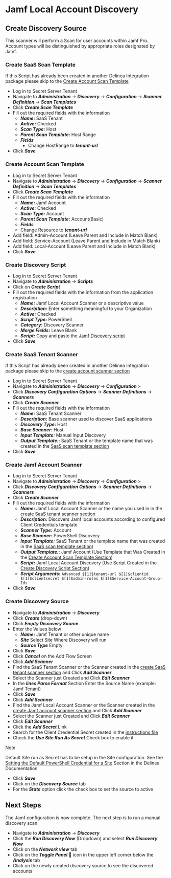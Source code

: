 # Jamf Local Account Discovery

## Create Discovery Source
This scanner will perform a Scan for user accounts within Jamf Pro. Account types will be distinguished by appropriate roles designated by Jamf.

### Create SaaS Scan Template
If this Script has already been created in another Delinea Integration package please skip to the [Create Account Scan Template](#create-account-scan-template )

- Log in to Secret Server Tenant
- Navigate to ***Administration*** -> ***Discovery*** -> ***Configuration*** -> ***Scanner Definition*** -> ***Scan Templates***
- Click ***Create Scan Template***
- Fill out the required fields with the information
  - ***Name:*** SaaS Tenant
  - ***Active:*** Checked
  - ***Scan Type:*** Host
  - ***Parent Scan Template:*** Host Range
  - ***Fields***
    - Change HostRange to ***tenant-url***
- Click ***Save***

### Create Account Scan Template
- Log in to Secret Server Tenant
- Navigate to ***Administration*** -> ***Discovery*** -> ***Configuration*** -> ***Scanner Definition*** -> ***Scan Templates***
- Click ***Create Scan Template***
- Fill out the required fields with the information
  - ***Name:*** Jamf Account
  - ***Active:*** Checked
  - ***Scan Type:*** Account
  - ***Parent Scan Template:*** Account(Basic)
  - ***Fields***
  - Change Resource to ***tenant-url***
- Add field: Admin-Account (Leave Parent and Include in Match Blank)
- Add field: Service-Account (Leave Parent and Include in Match Blank)
- Add field: Local-Account (Leave Parent and Include in Match Blank)
- Click ***Save***

### Create Discovery Script
- Log in to Secret Server Tenant
- Navigate to ***Administration*** -> ***Scripts***
- Click on ***Create Script***
- Fill out the required fields with the information from the application registration
  - ***Name:*** Jamf Local Account Scanner or a descriptive value
  - ***Description:*** Enter something meaningful to your Organization
  - ***Active:*** Checked
  - ***Script Type:*** PowerShell
  - ***Category:*** Discovery Scanner
  - ***Merge Fields:*** Leave Blank
  - ***Script:*** Copy and paste the [Jamf Discovery script](./Jamf%20Discovery.ps1)
- Click ***Save***

### Create SaaS Tenant Scanner
If this Script has already been created in another Delinea Integration package please skip to the [create account scanner section](#create-Jamf-account-scanner)
- Log in to Secret Server Tenant
- Navigate to ***Administration*** -> ***Discovery*** -> ***Configuration*** >
- Click ***Discovery Configuration Options*** -> ***Scanner Definitions*** -> ***Scanners***
- Click ***Create Scanner***
- Fill out the required fields with the information
  - ***Name:*** SaaS Tenant Scanner
  - ***Description:*** Base scanner used to discover SaaS applications
  - ***Discovery Type:*** Host
  - ***Base Scanner:*** Host
  - ***Input Template:*** Manual Input Discovery
  - ***Output Template:***: SaaS Tenant or the template name that was created in the [SaaS scan template section](#create-saas-scan-template)
- Click ***Save***

### Create Jamf Account Scanner
- Log in to Secret Server Tenant
- Navigate to ***Administration*** -> ***Discovery*** -> ***Configuration*** >
- Click ***Discovery Configuration Options*** -> ***Scanner Definitions*** -> ***Scanners***
- Click ***Create Scanner***
- Fill out the required fields with the information
  - ***Name:*** Jamf Local Account Scanner or the name you used in in the [create SaaS tenant scanner section](#create-saas-tenant-scanner)
  - ***Description:*** Discovers Jamf local accounts according to configured Client Credentials template
  - ***Scanner Type:*** Account
  - ***Base Scanner:*** PowerShell Discovery
  - ***Input Template:*** SaaS Tenant or the template name that was created in the [SaaS scan template section](#create-saas-scan-template))
  - ***Output Template:***: Jamf Account (Use Template that Was Created in the [Create Account Scan Template Section](#create-account-scan-template))
  - ***Script:*** Jamf Local Account Discovery (Use Script Created in the [Create Discovery Script Section](#create-discovery-script))
  - ***Script Arguments:***  ```Advanced $[1]$tenant-url $[1]$clientid $[1]$clientsecret $[1]$admin-roles $[1]$Service-Account-Group-Ids```
- Click ***Save***

### Create Discovery Source
- Navigate to ***Administration*** -> ***Discovery***
- Click ***Create*** (drop-down)
- Click ***Empty Discovery Source***
- Enter the Values below
  - ***Name:*** Jamf Tenant or other unique name
  - ***Site*** Select Site Where Discovery will run
  - ***Source Type*** Empty
- Click ***Save***
- Click ***Cancel*** on the Add Flow Screen
- Click ***Add Scanner***
- Find the SaaS Tenant Scanner or the Scanner created in the [create SaaS tenant scanner section](#create-saas-tenant-scanner) and Click ***Add Scanner***
- Select the Scanner just Created and Click ***Edit Scanner***
- In the ***lines Parse Format*** Section Enter the Source Name (example: Jamf Tenant)
- Click ***Save***
- Click ***Add Scanner***
- Find the Jamf Local Account Scanner or the Scanner created in the [create Jamf account scanner section](#create-Jamf-account-scanner) and Click ***Add Scanner***
- Select the Scanner just Created and Click ***Edit Scanner***
- Click ***Edit Scanner***
- Click the ***Add Secret*** Link
- Search for the Client Credential Secret created in the [instructions file](../Instructions.md)
- Check the ***Use Site Run As Secret*** Check box to enable it
> [!NOTE]
> Default Site run as Secret has to be setup in the Site configuration. 
> See the [Setting the Default PowerShell Credential for a Site](https://docs.delinea.com/online-help/secret-server/authentication/secret-based-credentials-for-scripts/index.htm) Section in the Delinea Documentation
- Click ***Save***
- Click on the ***Discovery Source*** tab 
- For the ***State*** option click the check box to set the source to active

## Next Steps
The Jamf configuration is now complete. The next step is to run a manual discovery scan.
- Navigate to ***Administration*** -> ***Discovery***
- Click the ***Run Discovery Now*** (Dropdown) and select ***Run Discovery Now***
- Click on the ***Network view*** tab 
- Click on the ***Toggle Panel*** :file_folder: icon in the upper left corner below the ***Analysis*** tab
- Click on the newly created discovery source to see the discovered accounts